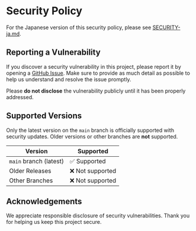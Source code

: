 # Security Policy

For the Japanese version of this security policy, please see [SECURITY-ja.md](SECURITY-ja.md).

## Reporting a Vulnerability

If you discover a security vulnerability in this project, please report it by opening a [GitHub Issue](https://github.com/irichu/dotfiles/issues). Make sure to provide as much detail as possible to help us understand and resolve the issue promptly.

Please **do not disclose** the vulnerability publicly until it has been properly addressed.

## Supported Versions

Only the latest version on the `main` branch is officially supported with security updates. Older versions or other branches are **not** supported.

| Version                | Supported       |
| ---------------------- | --------------- |
| `main` branch (latest) | ✅ Supported     |
| Older Releases         | ❌ Not supported |
| Other Branches         | ❌ Not supported |

## Acknowledgements

We appreciate responsible disclosure of security vulnerabilities. Thank you for helping us keep this project secure.
